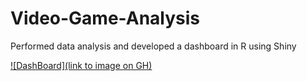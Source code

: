 # Video-Game-Analysis
Performed data analysis and developed a dashboard in R using Shiny

[![DashBoard](link to image on GH)](https://adeelahmed503.shinyapps.io/VideoGamesSales/)

